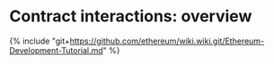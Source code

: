 # Contract interactions: overview

{% include "git+https://github.com/ethereum/wiki.wiki.git/Ethereum-Development-Tutorial.md" %}